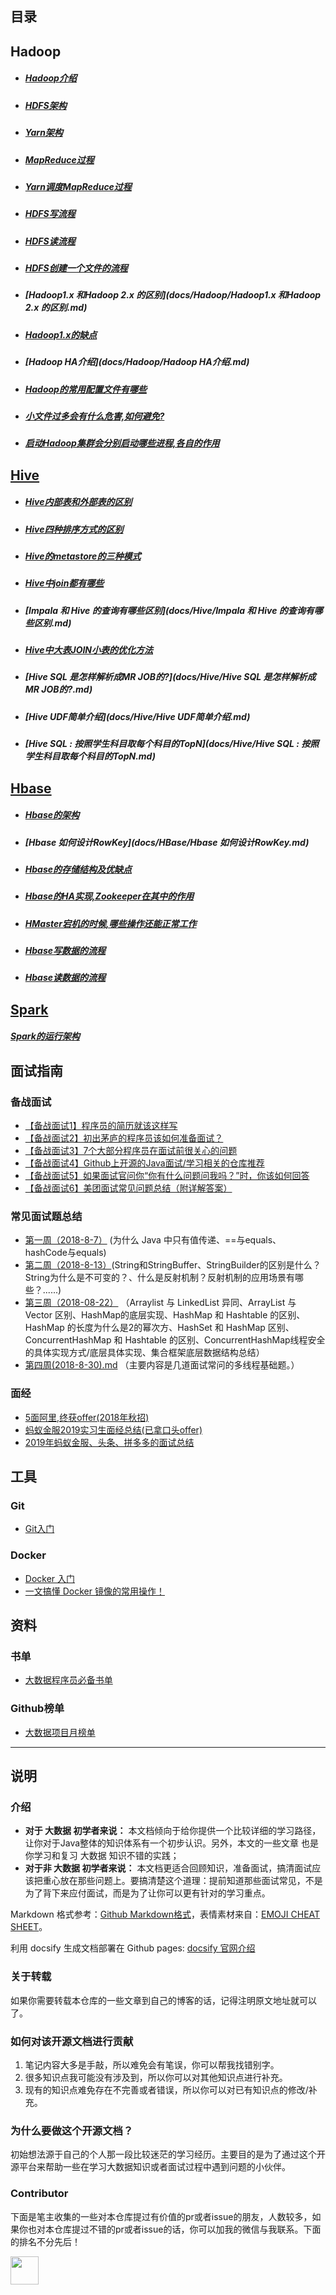 ## 目录

## Hadoop

* ##### [Hadoop介绍](docs/Hadoop/Hadoop介绍.md)

* ##### [HDFS架构](docs/Hadoop/HDFS架构.md)

* ##### [Yarn架构](docs/Hadoop/Yarn架构.md)

* ##### [MapReduce过程](docs/Hadoop/MapReduce过程.md)

* ##### [Yarn调度MapReduce过程](docs/Hadoop/Yarn调度MapReduce过程.md)

* ##### [HDFS写流程](docs/Hadoop/HDFS写流程.md)

* ##### [HDFS读流程](docs/Hadoop/HDFS读流程.md)

* ##### [HDFS创建一个文件的流程](docs/Hadoop/HDFS创建一个文件的流程.md)

* ##### [Hadoop1.x 和Hadoop 2.x 的区别](docs/Hadoop/Hadoop1.x 和Hadoop 2.x 的区别.md)

* ##### [Hadoop1.x的缺点](docs/Hadoop/Hadoop1.x的缺点.md)

* ##### [Hadoop HA介绍](docs/Hadoop/Hadoop HA介绍.md)

* ##### [Hadoop的常用配置文件有哪些](docs/Hadoop/Hadoop的常用配置文件有哪些.md)

* ##### [小文件过多会有什么危害,如何避免?](docs/Hadoop/小文件过多会有什么危害,如何避免?.md)

* ##### [启动Hadoop集群会分别启动哪些进程,各自的作用](docs/Hadoop/启动Hadoop集群会分别启动哪些进程,各自的作用.md)

## [Hive](docs/Hive)

* ##### [Hive内部表和外部表的区别](docs/Hive/Hive内部表和外部表的区别.md)

* ##### [Hive四种排序方式的区别](docs/Hive/Hive四种排序方式的区别.md)

* ##### [Hive的metastore的三种模式](docs/Hive/Hive的metastore的三种模式.md)

* ##### [Hive中join都有哪些](docs/Hive/Hive中join都有哪些.md)

* #####  [Impala 和 Hive 的查询有哪些区别](docs/Hive/Impala 和 Hive 的查询有哪些区别.md)

* ##### [Hive中大表JOIN小表的优化方法](docs/Hive/Hive中大表JOIN小表的优化方法.md)

* ##### [Hive SQL 是怎样解析成MR JOB的?](docs/Hive/Hive SQL 是怎样解析成MR JOB的?.md)

* ##### [Hive UDF简单介绍](docs/Hive/Hive UDF简单介绍.md)

* ##### [Hive SQL : 按照学生科目取每个科目的TopN](docs/Hive/Hive SQL : 按照学生科目取每个科目的TopN.md)

## [Hbase](docs/Hbase)

* ##### [Hbase的架构](docs/Hbase/Hbase的架构.md)

* ##### [Hbase 如何设计RowKey](docs/HBase/Hbase 如何设计RowKey.md)

* ##### [Hbase的存储结构及优缺点](docs/HBase/Hbase的存储结构及优缺点.md)

* ##### [Hbase的HA实现,Zookeeper在其中的作用](docs/HBase/Hbase的HA实现,Zookeeper在其中的作用.md)

* ##### [HMaster宕机的时候,哪些操作还能正常工作](docs/HBase/HMaster宕机的时候,哪些操作还能正常工作.md)

* ##### [Hbase写数据的流程](docs/HBase/Hbase写数据的流程.md)

* ##### [Hbase读数据的流程](docs/HBase/Hbase读数据的流程.md)

## [Spark](docs/Spark)

##### [Spark的运行架构](docs/Spark/Spark的运行架构.md)

## 面试指南

### 备战面试

* [【备战面试1】程序员的简历就该这样写](docs/essential-content-for-interview/PreparingForInterview/程序员的简历之道.md)
* [【备战面试2】初出茅庐的程序员该如何准备面试？](docs/essential-content-for-interview/PreparingForInterview/interviewPrepare.md)
* [【备战面试3】7个大部分程序员在面试前很关心的问题](docs/essential-content-for-interview/PreparingForInterview/JavaProgrammerNeedKnow.md)
* [【备战面试4】Github上开源的Java面试/学习相关的仓库推荐](docs/essential-content-for-interview/PreparingForInterview/JavaInterviewLibrary.md)
* [【备战面试5】如果面试官问你“你有什么问题问我吗？”时，你该如何回答](docs/essential-content-for-interview/PreparingForInterview/如果面试官问你“你有什么问题问我吗？”时，你该如何回答.md)
* [【备战面试6】美团面试常见问题总结（附详解答案）](docs/essential-content-for-interview/PreparingForInterview/美团面试常见问题总结.md)

### 常见面试题总结

* [第一周（2018-8-7）](docs/essential-content-for-interview/MostCommonJavaInterviewQuestions/第一周（2018-8-7）.md) (为什么 Java 中只有值传递、==与equals、 hashCode与equals)
* [第二周（2018-8-13）](docs/essential-content-for-interview/MostCommonJavaInterviewQuestions/第二周(2018-8-13).md)(String和StringBuffer、StringBuilder的区别是什么？String为什么是不可变的？、什么是反射机制？反射机制的应用场景有哪些？......)
* [第三周（2018-08-22）](docs/java/collection/Java集合框架常见面试题.md) （Arraylist 与 LinkedList 异同、ArrayList 与 Vector 区别、HashMap的底层实现、HashMap 和 Hashtable 的区别、HashMap 的长度为什么是2的幂次方、HashSet 和 HashMap 区别、ConcurrentHashMap 和 Hashtable 的区别、ConcurrentHashMap线程安全的具体实现方式/底层具体实现、集合框架底层数据结构总结）
* [第四周(2018-8-30).md](docs/essential-content-for-interview/MostCommonJavaInterviewQuestions/第四周(2018-8-30).md) （主要内容是几道面试常问的多线程基础题。）

### 面经

- [5面阿里,终获offer(2018年秋招)](docs/essential-content-for-interview/BATJrealInterviewExperience/5面阿里,终获offer.md)
- [蚂蚁金服2019实习生面经总结(已拿口头offer)](docs/essential-content-for-interview/BATJrealInterviewExperience/蚂蚁金服实习生面经总结(已拿口头offer).md)
- [2019年蚂蚁金服、头条、拼多多的面试总结](docs/essential-content-for-interview/BATJrealInterviewExperience/2019alipay-pinduoduo-toutiao.md)

## 工具

### Git

* [Git入门](docs/tools/Git.md)

### Docker

* [Docker 入门](docs/tools/Docker.md)
* [一文搞懂 Docker 镜像的常用操作！](docs/tools/Docker-Image.md)

## 资料

### 书单

- [大数据程序员必备书单](docs/data/bigdata-recommended-books.md)

### Github榜单

- [大数据项目月榜单](docs/github-trending/BigDataGithubTrending.md)

***

## 说明

### 介绍

*  **对于 大数据 初学者来说：** 本文档倾向于给你提供一个比较详细的学习路径，让你对于Java整体的知识体系有一个初步认识。另外，本文的一些文章
也是你学习和复习 大数据 知识不错的实践；
*  **对于非 大数据 初学者来说：** 本文档更适合回顾知识，准备面试，搞清面试应该把重心放在那些问题上。要搞清楚这个道理：提前知道那些面试常见，不是为了背下来应付面试，而是为了让你可以更有针对的学习重点。

Markdown 格式参考：[Github Markdown格式](https://guides.github.com/features/mastering-markdown/)，表情素材来自：[EMOJI CHEAT SHEET](https://www.webpagefx.com/tools/emoji-cheat-sheet/)。

利用 docsify 生成文档部署在 Github pages: [docsify 官网介绍](https://docsify.js.org/#/)

### 关于转载

如果你需要转载本仓库的一些文章到自己的博客的话，记得注明原文地址就可以了。

### 如何对该开源文档进行贡献

1. 笔记内容大多是手敲，所以难免会有笔误，你可以帮我找错别字。
2. 很多知识点我可能没有涉及到，所以你可以对其他知识点进行补充。
3. 现有的知识点难免存在不完善或者错误，所以你可以对已有知识点的修改/补充。

### 为什么要做这个开源文档？

初始想法源于自己的个人那一段比较迷茫的学习经历。主要目的是为了通过这个开源平台来帮助一些在学习大数据知识或者面试过程中遇到问题的小伙伴。

### Contributor

下面是笔主收集的一些对本仓库提过有价值的pr或者issue的朋友，人数较多，如果你也对本仓库提过不错的pr或者issue的话，你可以加我的微信与我联系。下面的排名不分先后！

<a href="https://github.com/adonis-lau">
    <img src="https://avatars0.githubusercontent.com/u/14901776?s=460&v=4" width="45px"></a>

